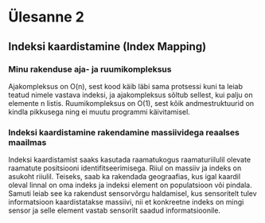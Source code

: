 # Ülesanne 2

## Indeksi kaardistamine (Index Mapping)

### Minu rakenduse aja- ja ruumikompleksus

Ajakompleksus on O(n), sest kood käib läbi sama protsessi kuni ta leiab teatud nimele vastava indeksi, ja ajakompleksus sõltub sellest, kui palju on elemente n listis. Ruumikompleksus on O(1), sest kõik andmestruktuurid on kindla pikkusega ning ei muutu programmi käivitamisel.

### Indeksi kaardistamine rakendamine massiividega reaalses maailmas 

Indeksi kaardistamist saaks kasutada raamatukogus raamaturiilulil olevate raamatute positsiooni identifitseerimisega. Riiul on massiiv ja indeks on asukoht riiulil. Teiseks, saab ka rakendada geograafias, kus igal kaardil oleval linnal on oma indeks ja indeksi element on populatsioon või pindala. Samuti leiab see ka rakendust sensorvõrgu haldamisel, kus sensoritelt tulev informatsioon kaardistatakse massiivi, nii et konkreetne indeks on mingi sensor ja selle element vastab sensorilt saadud informatsioonile. 


